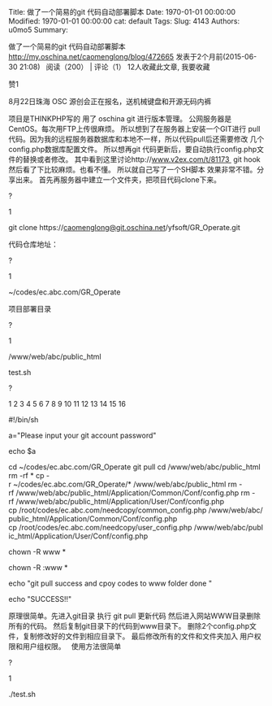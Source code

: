 Title: 做了一个简易的git 代码自动部署脚本
Date: 1970-01-01 00:00:00
Modified: 1970-01-01 00:00:00
cat: default
Tags: 
Slug: 4143
Authors: u0mo5 
Summary: 


做了一个简易的git 代码自动部署脚本
http://my.oschina.net/caomenglong/blog/472665
发表于2个月前(2015-06-30 21:08)   阅读（200） | 评论（1） 12人收藏此文章, 我要收藏

赞1

8月22日珠海 OSC 源创会正在报名，送机械键盘和开源无码内裤  


项目是THINKPHP写的 用了 oschina git 进行版本管理。
公网服务器是CentOS。每次用FTP上传很麻烦。
所以想到了在服务器上安装一个GIT进行 pull代码。因为我的远程服务器数据库和本地不一样，所以代码pull后还需要修改 几个config.php数据库配置文件。
所以想再git 代码更新后，要自动执行config.php文件的替换或者修改。
其中看到这里讨论http://www.v2ex.com/t/81173  git hook
然后看了下比较麻烦。也看不懂。
所以就自己写了一个SH脚本 效果非常不错。分享出来。
首先再服务器中建立一个文件夹，把项目代码clone下来。


?


1




git clone https://caomenglong@git.oschina.net/yfsoft/GR_Operate.git






代码仓库地址：


?


1



~/codes/ec.abc.com/GR_Operate





项目部署目录


?


1



/www/web/abc/public_html





test.sh


?


1
2
3
4
5
6
7
8
9
10
11
12
13
14
15
16



#!/bin/sh

a="Please input your git account password"


echo $a

cd ~/codes/ec.abc.com/GR_Operate
git pull
cd /www/web/abc/public_html
rm -rf *
cp -r ~/codes/ec.abc.com/GR_Operate/* /www/web/abc/public_html
rm -rf /www/web/abc/public_html/Application/Common/Conf/config.php
rm -rf /www/web/abc/public_html/Application/User/Conf/config.php
cp /root/codes/ec.abc.com/needcopy/common_config.php /www/web/abc/public_html/Application/Common/Conf/config.php
cp /root/codes/ec.abc.com/needcopy/user_config.php /www/web/abc/public_html/Application/User/Conf/config.php

chown -R www *


chown -R :www *


echo "git pull success and cpoy codes to www folder done "


echo "SUCCESS!!"






原理很简单。先进入git目录 执行 git pull 更新代码
然后进入网站WWW目录删除所有的代码。
然后复制git目录下的代码到www目录下。
删除2个config.php文件，复制修改好的文件到相应目录下。
最后修改所有的文件和文件夹加入 用户权限和用户组权限。
 
使用方法很简单


?


1




./test.sh








